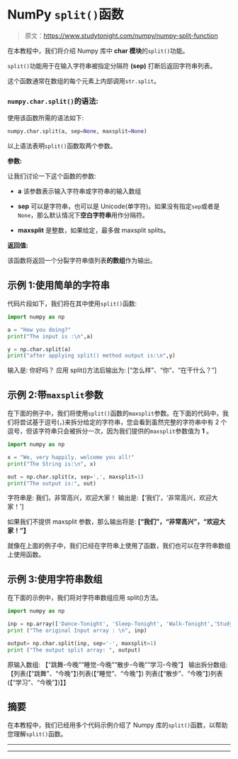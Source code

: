 # NumPy `split()`函数

> 原文：<https://www.studytonight.com/numpy/numpy-split-function>

在本教程中，我们将介绍 Numpy 库中 **char 模块**的`split()`功能。

`split()`功能用于在输入字符串被指定分隔符 **(sep)** 打断后返回字符串列表。

这个函数通常在数组的每个元素上内部调用`str.split`。

### `numpy.char.split()`的语法:

使用该函数所需的语法如下:

```py
numpy.char.split(a, sep=None, maxsplit=None)
```

以上语法表明`split()`函数取两个参数。

**参数:**

让我们讨论一下这个函数的参数:

*   **a**
    该参数表示输入字符串或字符串的输入数组

*   **sep**
    可以是字符串，也可以是 Unicode(单字符)。如果没有指定`sep`或者是`None`，那么默认情况下**空白字符串**用作分隔符。

*   **maxsplit**
    是整数，如果给定，最多做 maxsplit splits。

**返回值:**

该函数将返回一个分裂字符串值列表**的数组**作为输出。

## 示例 1:使用简单的字符串

代码片段如下，我们将在其中使用`split()`函数:

```py
import numpy as np

a = "How you doing?"
print("The input is :\n",a)

y = np.char.split(a)
print("after applying split() method output is:\n",y)
```

输入是:
你好吗？
应用 split()方法后输出为:
[“怎么样”、“你”、“在干什么？”]

## 示例 2:带`maxsplit`参数

在下面的例子中，我们将使用`split()`函数的`maxsplit`参数。在下面的代码中，我们将尝试基于逗号(，)来拆分给定的字符串，您会看到虽然完整的字符串中有 2 个逗号，但该字符串只会被拆分一次，因为我们提供的`maxsplit`参数值为 **1** 。

```py
import numpy as np

x = "We, very happily, welcome you all!"
print("The String is:\n", x)

out = np.char.split(x, sep=',', maxsplit=1)
print("The output is:", out)
```

字符串是:
我们，非常高兴，欢迎大家！
输出是:【‘我们’，‘非常高兴，欢迎大家！’]

如果我们不提供 maxsplit 参数，那么输出将是: **[“我们”，“非常高兴”，“欢迎大家！”】**

就像在上面的例子中，我们已经在字符串上使用了函数，我们也可以在字符串数组上使用函数。

## 示例 3:使用字符串数组

在下面的示例中，我们将对字符串数组应用 split()方法。

```py
import numpy as np

inp = np.array(['Dance-Tonight', 'Sleep-Tonight', 'Walk-Tonight','Study-Tonight']) 
print ("The original Input array : \n", inp) 

output= np.char.split(inp, sep='-', maxsplit=1)
print ("The output split array: ", output)
```

原输入数组:
【“跳舞-今晚”“睡觉-今晚”“散步-今晚”“学习-今晚”】
输出拆分数组:【列表(【“跳舞”、“今晚”】)列表(【“睡觉”、“今晚”】)
列表(【“散步”、“今晚”】)列表(【“学习”、“今晚”】)】】

## 摘要

在本教程中，我们已经用多个代码示例介绍了 Numpy 库的`split()`函数，以帮助您理解`split()`函数。

* * *

* * *